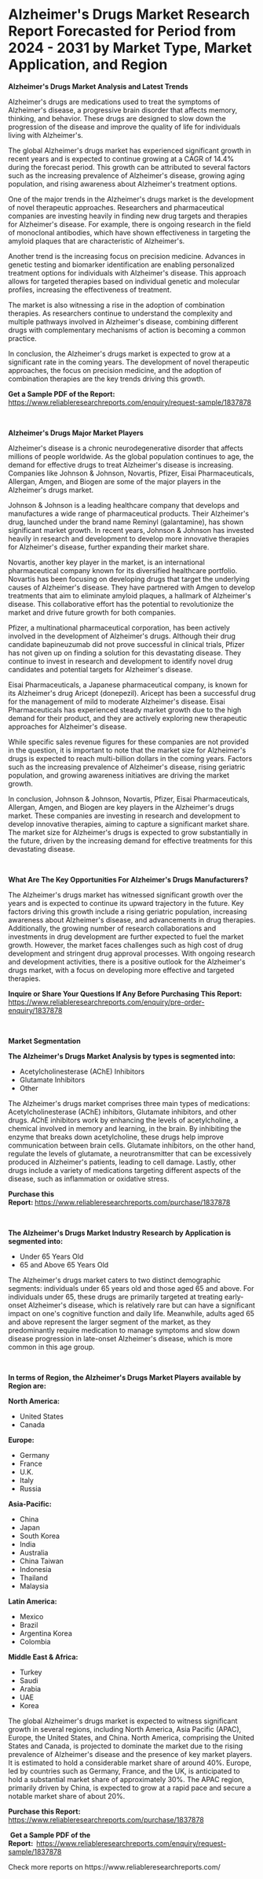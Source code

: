 <p><h1>Alzheimer's Drugs Market Research Report Forecasted for Period from 2024 -  2031 by Market Type, Market Application, and Region</h1></p><p><strong>Alzheimer's Drugs Market Analysis and Latest Trends</strong></p>
<p><p>Alzheimer's drugs are medications used to treat the symptoms of Alzheimer's disease, a progressive brain disorder that affects memory, thinking, and behavior. These drugs are designed to slow down the progression of the disease and improve the quality of life for individuals living with Alzheimer's.</p><p>The global Alzheimer's drugs market has experienced significant growth in recent years and is expected to continue growing at a CAGR of 14.4% during the forecast period. This growth can be attributed to several factors such as the increasing prevalence of Alzheimer's disease, growing aging population, and rising awareness about Alzheimer's treatment options.</p><p>One of the major trends in the Alzheimer's drugs market is the development of novel therapeutic approaches. Researchers and pharmaceutical companies are investing heavily in finding new drug targets and therapies for Alzheimer's disease. For example, there is ongoing research in the field of monoclonal antibodies, which have shown effectiveness in targeting the amyloid plaques that are characteristic of Alzheimer's.</p><p>Another trend is the increasing focus on precision medicine. Advances in genetic testing and biomarker identification are enabling personalized treatment options for individuals with Alzheimer's disease. This approach allows for targeted therapies based on individual genetic and molecular profiles, increasing the effectiveness of treatment.</p><p>The market is also witnessing a rise in the adoption of combination therapies. As researchers continue to understand the complexity and multiple pathways involved in Alzheimer's disease, combining different drugs with complementary mechanisms of action is becoming a common practice.</p><p>In conclusion, the Alzheimer's drugs market is expected to grow at a significant rate in the coming years. The development of novel therapeutic approaches, the focus on precision medicine, and the adoption of combination therapies are the key trends driving this growth.</p></p>
<p><strong>Get a Sample PDF of the Report:&nbsp;</strong> <a href="https://www.reliableresearchreports.com/enquiry/request-sample/1837878">https://www.reliableresearchreports.com/enquiry/request-sample/1837878</a></p>
<p>&nbsp;</p>
<p><strong>Alzheimer's Drugs Major Market Players</strong></p>
<p><p>Alzheimer's disease is a chronic neurodegenerative disorder that affects millions of people worldwide. As the global population continues to age, the demand for effective drugs to treat Alzheimer's disease is increasing. Companies like Johnson & Johnson, Novartis, Pfizer, Eisai Pharmaceuticals, Allergan, Amgen, and Biogen are some of the major players in the Alzheimer's drugs market.</p><p>Johnson & Johnson is a leading healthcare company that develops and manufactures a wide range of pharmaceutical products. Their Alzheimer's drug, launched under the brand name Reminyl (galantamine), has shown significant market growth. In recent years, Johnson & Johnson has invested heavily in research and development to develop more innovative therapies for Alzheimer's disease, further expanding their market share.</p><p>Novartis, another key player in the market, is an international pharmaceutical company known for its diversified healthcare portfolio. Novartis has been focusing on developing drugs that target the underlying causes of Alzheimer's disease. They have partnered with Amgen to develop treatments that aim to eliminate amyloid plaques, a hallmark of Alzheimer's disease. This collaborative effort has the potential to revolutionize the market and drive future growth for both companies.</p><p>Pfizer, a multinational pharmaceutical corporation, has been actively involved in the development of Alzheimer's drugs. Although their drug candidate bapineuzumab did not prove successful in clinical trials, Pfizer has not given up on finding a solution for this devastating disease. They continue to invest in research and development to identify novel drug candidates and potential targets for Alzheimer's disease.</p><p>Eisai Pharmaceuticals, a Japanese pharmaceutical company, is known for its Alzheimer's drug Aricept (donepezil). Aricept has been a successful drug for the management of mild to moderate Alzheimer's disease. Eisai Pharmaceuticals has experienced steady market growth due to the high demand for their product, and they are actively exploring new therapeutic approaches for Alzheimer's disease.</p><p>While specific sales revenue figures for these companies are not provided in the question, it is important to note that the market size for Alzheimer's drugs is expected to reach multi-billion dollars in the coming years. Factors such as the increasing prevalence of Alzheimer's disease, rising geriatric population, and growing awareness initiatives are driving the market growth.</p><p>In conclusion, Johnson & Johnson, Novartis, Pfizer, Eisai Pharmaceuticals, Allergan, Amgen, and Biogen are key players in the Alzheimer's drugs market. These companies are investing in research and development to develop innovative therapies, aiming to capture a significant market share. The market size for Alzheimer's drugs is expected to grow substantially in the future, driven by the increasing demand for effective treatments for this devastating disease.</p></p>
<p>&nbsp;</p>
<p><strong>What Are The Key Opportunities For Alzheimer's Drugs Manufacturers?</strong></p>
<p><p>The Alzheimer's drugs market has witnessed significant growth over the years and is expected to continue its upward trajectory in the future. Key factors driving this growth include a rising geriatric population, increasing awareness about Alzheimer's disease, and advancements in drug therapies. Additionally, the growing number of research collaborations and investments in drug development are further expected to fuel the market growth. However, the market faces challenges such as high cost of drug development and stringent drug approval processes. With ongoing research and development activities, there is a positive outlook for the Alzheimer's drugs market, with a focus on developing more effective and targeted therapies.</p></p>
<p><strong>Inquire or Share Your Questions If Any Before Purchasing This Report:</strong> <a href="https://www.reliableresearchreports.com/enquiry/pre-order-enquiry/1837878">https://www.reliableresearchreports.com/enquiry/pre-order-enquiry/1837878</a></p>
<p>&nbsp;</p>
<p><strong>Market Segmentation</strong></p>
<p><strong>The Alzheimer's Drugs Market Analysis by types is segmented into:</strong></p>
<p><ul><li>Acetylcholinesterase (AChE) Inhibitors</li><li>Glutamate Inhibitors</li><li>Other</li></ul></p>
<p><p>The Alzheimer's drugs market comprises three main types of medications: Acetylcholinesterase (AChE) inhibitors, Glutamate inhibitors, and other drugs. AChE inhibitors work by enhancing the levels of acetylcholine, a chemical involved in memory and learning, in the brain. By inhibiting the enzyme that breaks down acetylcholine, these drugs help improve communication between brain cells. Glutamate inhibitors, on the other hand, regulate the levels of glutamate, a neurotransmitter that can be excessively produced in Alzheimer's patients, leading to cell damage. Lastly, other drugs include a variety of medications targeting different aspects of the disease, such as inflammation or oxidative stress.</p></p>
<p><strong>Purchase this Report:&nbsp;</strong><a href="https://www.reliableresearchreports.com/purchase/1837878">https://www.reliableresearchreports.com/purchase/1837878</a></p>
<p>&nbsp;</p>
<p><strong>The Alzheimer's Drugs Market Industry Research by Application is segmented into:</strong></p>
<p><ul><li>Under 65 Years Old</li><li>65 and Above 65 Years Old</li></ul></p>
<p><p>The Alzheimer's drugs market caters to two distinct demographic segments: individuals under 65 years old and those aged 65 and above. For individuals under 65, these drugs are primarily targeted at treating early-onset Alzheimer's disease, which is relatively rare but can have a significant impact on one's cognitive function and daily life. Meanwhile, adults aged 65 and above represent the larger segment of the market, as they predominantly require medication to manage symptoms and slow down disease progression in late-onset Alzheimer's disease, which is more common in this age group.</p></p>
<p>&nbsp;</p>
<p><strong>In terms of Region, the Alzheimer's Drugs Market Players available by Region are:</strong></p>
<p>
    <p> <strong> North America: </strong>
        <ul>
            <li>United States</li>
            <li>Canada</li>
        </ul>
        </p> 
    <p> <strong> Europe: </strong>
        <ul>
            <li>Germany</li>
            <li>France</li>
            <li>U.K.</li>
            <li>Italy</li>
            <li>Russia</li>
        </ul>
        </p> 
    <p> <strong> Asia-Pacific: </strong>
        <ul>
            <li>China</li>
            <li>Japan</li>
            <li>South Korea</li>
            <li>India</li>
            <li>Australia</li>
            <li>China Taiwan</li>
            <li>Indonesia</li>
            <li>Thailand</li>
            <li>Malaysia</li>
        </ul>
        </p> 
    <p> <strong> Latin America: </strong>
        <ul>
            <li>Mexico</li>
            <li>Brazil</li>
            <li>Argentina Korea</li>
            <li>Colombia</li>
        </ul>
        </p> 
    <p> <strong> Middle East & Africa: </strong>
        <ul>
            <li>Turkey</li>
            <li>Saudi</li>
            <li>Arabia</li>
            <li>UAE</li>
            <li>Korea</li>
        </ul>
    </p>
    </p>
<p><p>The global Alzheimer's drugs market is expected to witness significant growth in several regions, including North America, Asia Pacific (APAC), Europe, the United States, and China. North America, comprising the United States and Canada, is projected to dominate the market due to the rising prevalence of Alzheimer's disease and the presence of key market players. It is estimated to hold a considerable market share of around 40%. Europe, led by countries such as Germany, France, and the UK, is anticipated to hold a substantial market share of approximately 30%. The APAC region, primarily driven by China, is expected to grow at a rapid pace and secure a notable market share of about 20%.</p></p>
<p><strong>Purchase this Report: </strong><a href="https://www.reliableresearchreports.com/purchase/1837878">https://www.reliableresearchreports.com/purchase/1837878</a></p>
<p>&nbsp;<strong>Get a Sample PDF of the Report:&nbsp;&nbsp;</strong><a href="https://www.reliableresearchreports.com/enquiry/request-sample/1837878">https://www.reliableresearchreports.com/enquiry/request-sample/1837878</a></p>
<p><strong></strong></p>
<p>Check more reports on https://www.reliableresearchreports.com/</p>